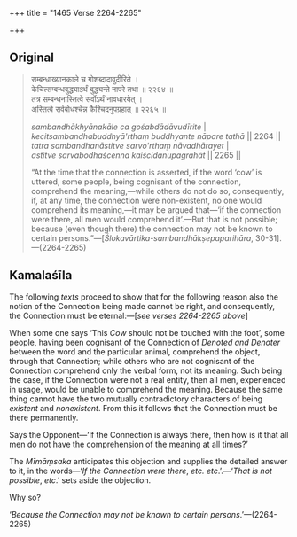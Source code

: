 +++
title = "1465 Verse 2264-2265"

+++
## Original 
>
> सम्बन्धाख्यानकाले च गोशब्दादावुदीरिते ।  
> केचित्सम्बन्धबुद्ध्याऽर्थं बुद्ध्यन्ते नापरे तथा ॥ २२६४ ॥  
> तत्र सम्बन्धनास्तित्वे सर्वोऽर्थं नावधारयेत् ।  
> अस्तित्वे सर्वबोधश्चेन्न कैश्चिदनुपग्रहात् ॥ २२६५ ॥ 
>
> *sambandhākhyānakāle ca gośabdādāvudīrite* \|  
> *kecitsambandhabuddhyā'rthaṃ buddhyante nāpare tathā* \|\| 2264 \|\|  
> *tatra sambandhanāstitve sarvo'rthaṃ nāvadhārayet* \|  
> *astitve sarvabodhaścenna kaiścidanupagrahāt* \|\| 2265 \|\| 
>
> “At the time that the connection is asserted, if the word ‘cow’ is uttered, some people, being cognisant of the connection, comprehend the meaning,—while others do not do so, consequently, if, at any time, the connection were non-existent, no one would comprehend its meaning,—it may be argued that—‘if the connection were there, all men would comprehend it’.—But that is not possible; because (even though there) the connection may not be known to certain persons.”—[*Ślokavārtika-sambandhākṣepaparihāra*, 30-31].—(2264-2265)



## Kamalaśīla

The following *texts* proceed to show that for the following reason also the notion of the Connection being made cannot be right, and consequently, the Connection must be eternal:—[*see verses 2264-2265 above*]

When some one says ‘This *Cow* should not be touched with the foot’, some people, having been cognisant of the Connection of *Denoted and Denoter* between the word and the particular animal, comprehend the object, through that Connection; while others who are not cognisant of the Connection comprehend only the verbal form, not its meaning. Such being the case, if the Connection were not a real entity, then all men, experienced in usage, would be unable to comprehend the meaning. Because the same thing cannot have the two mutually contradictory characters of being *existent* and *nonexistent*. From this it follows that the Connection must be there permanently.

Says the Opponent—‘If the Connection is always there, then how is it that all men do not have the comprehension of the meaning at all times?’

The *Mīmāṃsaka* anticipates this objection and supplies the detailed answer to it, in the words—‘*If the Connection were there*, *etc. etc*.’.—‘*That is not possible*, *etc*.’ sets aside the objection.

Why so?

‘*Because the Connection may not be known to certain persons*.’—(2264-2265)


